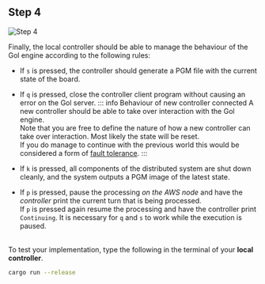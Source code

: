 <!--@include: index.md-->
#

## Step 4

![Step 4](/assets/cw_diagrams-Distributed_4.png)

Finally, the local controller should be able to manage the behaviour of the Gol engine according to the following rules:

- If `s` is pressed, the controller should generate a PGM file with the current state of the board.

- If `q` is pressed, close the controller client program without causing an error on the Gol server.
    ::: info Behaviour of new controller connected
    A new controller should be able to take over interaction with the Gol engine.\
    Note that you are free to define the nature of how a new controller can take over interaction.
    Most likely the state will be reset.\
    If you do manage to continue with the previous world this would be considered a form of [fault tolerance](/golang/extensions#fault-tolerance).
    :::
- If `k` is pressed, all components of the distributed system are shut down cleanly, and the system outputs a PGM image of the latest state.

- If `p` is pressed, pause the processing *on the AWS node* and have the *controller* print the current turn that is being processed.\
If `p` is pressed again resume the processing and have the controller print `Continuing`.
It is necessary for `q` and `s` to work while the execution is paused.

\
To test your implementation, type the following in the terminal of your **local controller**.

```bash
cargo run --release
```
